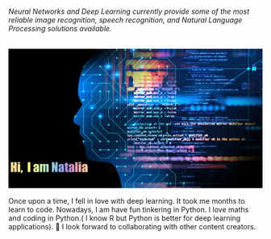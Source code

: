 

###### Neural Networks and Deep Learning currently provide some of the most reliable image recognition, speech recognition, and Natural Language Processing solutions available.
 
 <p align="center">
  <img src="https://raw.githubusercontent.com/Nataliaa1994/Nataliaa1994/master/Image.jpg" alt="Size Limit CLI" width="1000">
</p>


 Once upon a time, I fell in love with deep learning. It took me months to learn to code. Nowadays, I am have fun tinkering in Python. I love maths and coding in Python.( I know R but Python is better for deep learning applications). 👯 I look forward to collaborating with other content creators.
